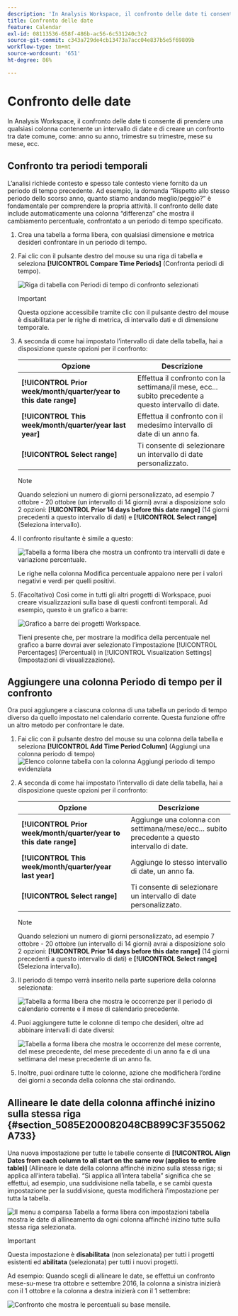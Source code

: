 ```yaml
---
description: 'In Analysis Workspace, il confronto delle date ti consente di prendere una qualsiasi colonna contenente un intervallo di date e di creare un confronto tra date comune, come: anno su anno, trimestre su trimestre, mese su mese, ecc.'
title: Confronto delle date
feature: Calendar
exl-id: 08113536-658f-486b-ac56-6c531240c3c2
source-git-commit: c343a729de4cb13473a7acc04e837b5e5f69809b
workflow-type: tm+mt
source-wordcount: '651'
ht-degree: 86%

---
```


# Confronto delle date

In Analysis Workspace, il confronto delle date ti consente di prendere una qualsiasi colonna contenente un intervallo di date e di creare un confronto tra date comune, come: anno su anno, trimestre su trimestre, mese su mese, ecc.

## Confronto tra periodi temporali

L’analisi richiede contesto e spesso tale contesto viene fornito da un periodo di tempo precedente. Ad esempio, la domanda “Rispetto allo stesso periodo dello scorso anno, quanto stiamo andando meglio/peggio?” è fondamentale per comprendere la propria attività. Il confronto delle date include automaticamente una colonna “differenza” che mostra il cambiamento percentuale, confrontato a un periodo di tempo specificato.

1. Crea una tabella a forma libera, con qualsiasi dimensione e metrica desideri confrontare in un periodo di tempo.
1. Fai clic con il pulsante destro del mouse su una riga di tabella e seleziona **[!UICONTROL Compare Time Periods]** (Confronta periodi di tempo).

   ![Riga di tabella con Periodi di tempo di confronto selezionati](assets/compare-time.png)

   >[!IMPORTANT]
   >
   >Questa opzione accessibile tramite clic con il pulsante destro del mouse è disabilitata per le righe di metrica, di intervallo dati e di dimensione temporale.

1. A seconda di come hai impostato l’intervallo di date della tabella, hai a disposizione queste opzioni per il confronto:

   | Opzione | Descrizione |
   |---|---|
   | **[!UICONTROL Prior week/month/quarter/year to this date range]** | Effettua il confronto con la settimana/il mese, ecc... subito precedente a questo intervallo di date. |
   | **[!UICONTROL This week/month/quarter/year last year]** | Effettua il confronto con il medesimo intervallo di date di un anno fa. |
   | **[!UICONTROL Select range]** | Ti consente di selezionare un intervallo di date personalizzato. |

   >[!NOTE]
   >
   >Quando selezioni un numero di giorni personalizzato, ad esempio 7 ottobre - 20 ottobre (un intervallo di 14 giorni) avrai a disposizione solo 2 opzioni: **[!UICONTROL Prior 14 days before this date range]** (14 giorni precedenti a questo intervallo di dati) e **[!UICONTROL Select range]** (Seleziona intervallo).

1. Il confronto risultante è simile a questo:

   ![Tabella a forma libera che mostra un confronto tra intervalli di date e variazione percentuale.](assets/compare-time-result.png)

   Le righe nella colonna Modifica percentuale appaiono nere per i valori negativi e verdi per quelli positivi.

1. (Facoltativo) Così come in tutti gli altri progetti di Workspace, puoi creare visualizzazioni sulla base di questi confronti temporali. Ad esempio, questo è un grafico a barre:

   ![Grafico a barre dei progetti Workspace.](assets/compare-time-barchart.png)

   Tieni presente che, per mostrare la modifica della percentuale nel grafico a barre dovrai aver selezionato l’impostazione [!UICONTROL Percentages] (Percentuali) in [!UICONTROL Visualization Settings] (Impostazioni di visualizzazione).

## Aggiungere una colonna Periodo di tempo per il confronto

Ora puoi aggiungere a ciascuna colonna di una tabella un periodo di tempo diverso da quello impostato nel calendario corrente. Questa funzione offre un altro metodo per confrontare le date.

1. Fai clic con il pulsante destro del mouse su una colonna della tabella e seleziona **[!UICONTROL Add Time Period Column]** (Aggiungi una colonna periodo di tempo) ![Elenco colonne tabella con la colonna Aggiungi periodo di tempo evidenziata ](assets/add-time-period-column.png)

1. A seconda di come hai impostato l’intervallo di date della tabella, hai a disposizione queste opzioni per il confronto:

   | Opzione | Descrizione |
   |---|---|
   | **[!UICONTROL Prior week/month/quarter/year to this date range]** | Aggiunge una colonna con settimana/mese/ecc... subito precedente a questo intervallo di date. |
   | **[!UICONTROL This week/month/quarter/year last year]** | Aggiunge lo stesso intervallo di date, un anno fa. |
   | **[!UICONTROL Select range]** | Ti consente di selezionare un intervallo di date personalizzato. |

   >[!NOTE]
   >
   >Quando selezioni un numero di giorni personalizzato, ad esempio 7 ottobre - 20 ottobre (un intervallo di 14 giorni) avrai a disposizione solo 2 opzioni: **[!UICONTROL Prior 14 days before this date range]** (14 giorni precedenti a questo intervallo di dati) e **[!UICONTROL Select range]** (Seleziona intervallo).

1. Il periodo di tempo verrà inserito nella parte superiore della colonna selezionata:

   ![Tabella a forma libera che mostra le occorrenze per il periodo di calendario corrente e il mese di calendario precedente.](assets/add-time-period-column2.png)

1. Puoi aggiungere tutte le colonne di tempo che desideri, oltre ad abbinare intervalli di date diversi:

   ![Tabella a forma libera che mostra le occorrenze del mese corrente, del mese precedente, del mese precedente di un anno fa e di una settimana del mese precedente di un anno fa.](assets/add-time-period-column4.png)

1. Inoltre, puoi ordinare tutte le colonne, azione che modificherà l’ordine dei giorni a seconda della colonna che stai ordinando.

## Allineare le date della colonna affinché inizino sulla stessa riga {#section_5085E200082048CB899C3F355062A733}

Una nuova impostazione per tutte le tabelle consente di **[!UICONTROL Align Dates from each column to all start on the same row (applies to entire table)]** (Allineare le date della colonna affinché inizino sulla stessa riga; si applica all’intera tabella). “Si applica all’intera tabella” significa che se effettui, ad esempio, una suddivisione nella tabella, e se cambi questa impostazione per la suddivisione, questa modificherà l’impostazione per tutta la tabella.

![Il menu a comparsa Tabella a forma libera con impostazioni tabella mostra le date di allineamento da ogni colonna affinché inizino tutte sulla stessa riga selezionata.](assets/date-comparison-setting.png)

>[!IMPORTANT]
>
>Questa impostazione è **disabilitata** (non selezionata) per tutti i progetti esistenti ed **abilitata** (selezionata) per tutti i nuovi progetti.

Ad esempio: Quando scegli di allineare le date, se effettui un confronto mese-su-mese tra ottobre e settembre 2016, la colonna a sinistra inizierà con il 1 ottobre e la colonna a destra inizierà con il 1 settembre:

![Confronto che mostra le percentuali su base mensile.](assets/add-time-period-column3.png)

<!-- 

<p>See Jonny Moon's email from November 3. </p>

 -->
